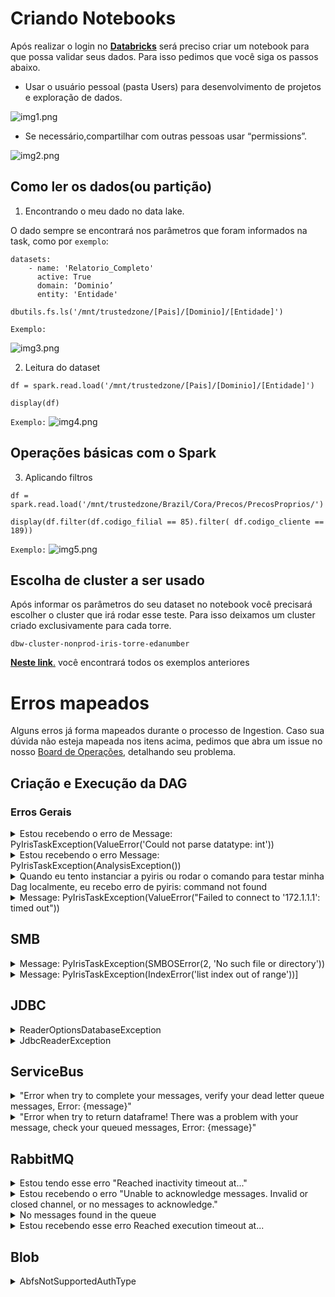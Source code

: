 # Criando Notebooks

Após realizar o login no [**Databricks**](https://adb-1450100671499314.14.azuredatabricks.net/?o=1450100671499314) será preciso criar um notebook para que possa validar seus dados. Para isso pedimos que você siga os passos abaixo.

 - Usar o usuário pessoal (pasta Users) para desenvolvimento de projetos e exploração de dados.

![img1.png](/img1.png)

- Se necessário,compartilhar com outras pessoas usar “permissions”.

![img2.png](/img2.png)

## Como ler os dados(ou partição)

1. Encontrando o meu dado no data lake.

O dado sempre se encontrará nos parâmetros que foram informados na task, como por ``exemplo``:
```
datasets:
	- name: 'Relatorio_Completo' 
	  active: True
	  domain: ‘Dominio’
	  entity: 'Entidade'

dbutils.fs.ls('/mnt/trustedzone/[Pais]/[Dominio]/[Entidade]')
```
``Exemplo:``

![img3.png](/img3.png)


2. Leitura do dataset

```
df = spark.read.load('/mnt/trustedzone/[Pais]/[Dominio]/[Entidade]')

display(df)
```

``Exemplo:``
![img4.png](/img4.png)

## Operações básicas com o Spark

3. Aplicando filtros
```
df = spark.read.load('/mnt/trustedzone/Brazil/Cora/Precos/PrecosProprios/')

display(df.filter(df.codigo_filial == 85).filter( df.codigo_cliente == 189))
```
``Exemplo:``
![img5.png](/img5.png)

## Escolha de cluster a ser usado

Após informar os parâmetros do seu dataset no notebook você precisará escolher o cluster que irá rodar esse teste. Para isso deixamos um cluster criado exclusivamente para cada torre. 

``dbw-cluster-nonprod-iris-torre-edanumber``

[**Neste link**.](https://adb-5055431857639398.18.azuredatabricks.net/login.html?o=5055431857639398#notebook/2868378029529432/command/2868378029529433) você encontrará todos os exemplos anteriores


# Erros mapeados

Alguns erros já forma mapeados durante o processo de Ingestion. Caso sua dúvida não esteja mapeada nos itens acima, pedimos que abra um issue no nosso [Board de Operações](https://dev.azure.com/AMBEV-SA/IRIS-AnalyticsPlatform/_boards/board/t/AnalyticsTeam/Customer%20Service), detalhando seu problema.

## Criação e Execução da DAG

### Erros Gerais

<details close>
<summary>Estou recebendo o erro de Message: PyIrisTaskException(ValueError('Could not parse datatype: int'))</summary>
Esse erro ocorre quando alguma coluna do seu metadata(Schema) está com o tipo errado. Por exemplo: a coluna recebe letras e você colocou como float ou integer.
</details>

<details close>
<summary>Estou recebendo o erro Message: PyIrisTaskException(AnalysisException())</summary>
Esse erro ocorre quando você está testando sua Dag localmente, mas esqueceu de apagar sua pasta de test/local/data. Isso acontece quando você faz um primeiro teste e dá certo a ingestão local, mas para os próximos testes é preciso alterar o Path de destino dessa DAG ou apagar sua pasta **data** para poder ingerir novamente seus dados nessa pasta.
</details>

</details>
<details close>
<summary>Quando eu tento instanciar a pyiris ou rodar o comando para testar minha Dag localmente, eu recebo erro de pyiris: command not found</summary>
Esse erro ocorre por que você está fora do seu ambiente virtual (.env). Para continuar seu desenvolvimento basta você digitar o comando **source .env/bin/activate** .
</details>

</details>
<details close>
<summary>Message: PyIrisTaskException(ValueError("Failed to connect to '172.1.1.1': timed out"))</summary>
Esse erro ocorre quando você está tentando executar o teste local mas esta com a VPN desligada, logo você não consegue alcançar o host para testar sua ingestão.
</details>


## SMB

<details close>
<summary>Message: PyIrisTaskException(SMBOSError(2, 'No such file or directory'))</summary>
Esse erro ocorre quando o tipo do do seu arquivo está errado, exemplo: o arquivo é um CSV e você colocou XLSX no campo file_type. 
</details>

<details close>
<summary>Message: PyIrisTaskException(IndexError('list index out of range'))]</summary>
Esse erro ocorre quando o caminho em que foi passado para buscar o(s) arquivo(s) está vazio. Certifique-se de que o caminho passado está correto e que possuem dados contidos nele.
</details>

## JDBC

<details close>
<summary>ReaderOptionsDatabaseException</summary>
Essa exceção ocorre quando os parâmetros de tipo de banco de dados não são suportados
</details>

<details close>
<summary>JdbcReaderException</summary>
Esse erro ocorre quando não conseguimos ler as mensagem de um JDBC.
</details>

## ServiceBus

<details close>
<summary>"Error when try to complete your messages, verify your dead letter queue messages, Error: {message}"
</summary>
Esse erro ocorre quando não consegue se consumir toda a mensagem...
</details>

<details close>
<summary>"Error when try to return dataframe! There was a problem with your message, check your queued messages, Error: {message}"
</summary>
Esse erro ocorre quando não conseguimos retornar um dataframe, verifique se há algum problema com suas mensagens a Fila
</details>

## RabbitMQ

<details close>
<summary>Estou tendo esse erro "Reached inactivity timeout at..."
</summary>
Esse ocorre quando o consumidor RabbitMQ atingiu o tempo limite de inatividade
</details>

<details close>
<summary>Estou recebendo o erro "Unable to acknowledge messages. Invalid or closed channel, or no messages to acknowledge."
</summary>
Esse erro ocorre quando não é possível reconhecer as mensagens... pode ser por conta do canal estar fechado ou inválido, ou então não há nenhuma mensagem para confirmar.
</details>

<details close>
<summary>No messages found in the queue
</summary>
Essa exceção acontece quando não foi encontrada mensagem na fila.
</details>

<details close>
<summary>Estou recebendo esse erro Reached execution timeout at...
</summary>
Isso acontece quando o consumidor RabbitMQ atingiu o tempo limite de execução
</details>

## Blob

<details close>
<summary>AbfsNotSupportedAuthType</summary>
Esse erro ocorre quando o tipo de arquivo ou autorização, não esta correto, isso ocorre quando você seleciona por exempo o tipo de autenticação sas_token, mas adiciona a chave do Service Principal.
</details>
